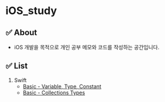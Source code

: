 # iOS_study

## ✅ About
* iOS 개발을 목적으로 개인 공부 메모와 코드를 작성하는 공간입니다.

## ✅ List
1. Swift
   * [Basic - Variable, Type, Constant](https://github.com/Luna252/iOS_study/blob/main/swift/Basic-Variable%2CType%2CConstant.md)
   * [Basic - Collections Types](https://github.com/Luna252/iOS_study/blob/main/swift/Basic-Collection_Types.md)